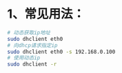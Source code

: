 # 1、常见用法：

```bash
# 动态获取ip地址
sudo dhclient eth0
# 向dhcp请求指定ip
sudo dhclient eth0 -s 192.168.0.100
# 使用动态ip
sudo dhclient -r
```

